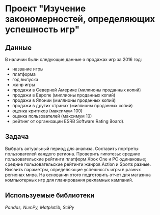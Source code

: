 # Проект "Изучение закономерностей, определяющих успешность игр"

## Данные

В наличии были следующие данные о продажах игр за 2016 год:
- название игры
- платформа
- год выпуска
- жанр игры
- продажи в Северной Америке (миллионы проданных копий)
- продажи в Европе (миллионы проданных копий)
- продажи в Японии (миллионы проданных копий)
- продажи в других странах (миллионы проданных копий)
- оценка критиков (максимум 100)
- оценка пользователей (максимум 10)
- рейтинг от организации ESRB Software Rating Board). 


## Задача

Выбрать актуальный период для анализа. Составить портреты пользователей каждого региона. Проверить гипотезы: средние пользовательские рейтинги платформ Xbox One и PC одинаковые;
средние пользовательские рейтинги жанров Action и Sports разные. Выявить параметры, определяющие успешность игры в разных регионах мира. На
основании этого подготовить отчет для магазина компьютерных игр для планирования рекламных кампаний.
## Используемые библиотеки
*Pandas, NumPy, Matplotlib, SciPy*
